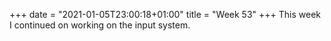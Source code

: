 +++
date = "2021-01-05T23:00:18+01:00"
title = "Week 53"
+++
This week I continued on working on the input system.
